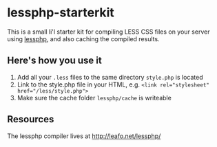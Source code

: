 # lessphp-starterkit

This is a small li'l starter kit for compiling LESS CSS files on your server using [lessphp](http://leafo.net/lessphp/), and also caching the compiled results.

## Here's how you use it

1. Add all your `.less` files to the same directory `style.php` is located
2. Link to the style.php file in your HTML, e.g. `<link rel="stylesheet" href="/less/style.php">`
3. Make sure the cache folder `lessphp/cache` is writeable

## Resources

The lessphp compiler lives at http://leafo.net/lessphp/
